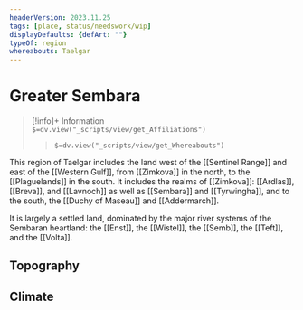 ```yaml
---
headerVersion: 2023.11.25
tags: [place, status/needswork/wip]
displayDefaults: {defArt: ""}
typeOf: region
whereabouts: Taelgar
---
```

# Greater Sembara
>[!info]+ Information  
> `$=dv.view("_scripts/view/get_Affiliations")`  
>> `$=dv.view("_scripts/view/get_Whereabouts")`

This region of Taelgar includes the land west of the [[Sentinel Range]] and east of the [[Western Gulf]], from [[Zimkova]] in the north, to the [[Plaguelands]] in the south. It includes the realms of [[Zimkova]]: [[Ardlas]], [[Breva]], and [[Lavnoch]] as well as [[Sembara]] and [[Tyrwingha]], and to the south, the [[Duchy of Maseau]] and [[Addermarch]].

It is largely a settled land, dominated by the major river systems of the Sembaran heartland: the [[Enst]], the [[Wistel]], the [[Semb]], the [[Teft]], and the [[Volta]].

## Topography

## Climate
